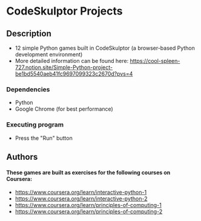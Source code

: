 # CodeSkulptor Projects

## Description

- 12 simple Python games built in CodeSkulptor (a browser-based Python development environment)
- More detailed information can be found here: https://cool-spleen-727.notion.site/Simple-Python-project-be1bd5540aeb41fc9697099323c2670d?pvs=4

### Dependencies

* Python
* Google Chrome (for best performance)

### Executing program

* Press the "Run" button

## Authors
#### These games are built as exercises for the following courses on Coursera:
- https://www.coursera.org/learn/interactive-python-1
- https://www.coursera.org/learn/interactive-python-2
- https://www.coursera.org/learn/principles-of-computing-1
- https://www.coursera.org/learn/principles-of-computing-2

